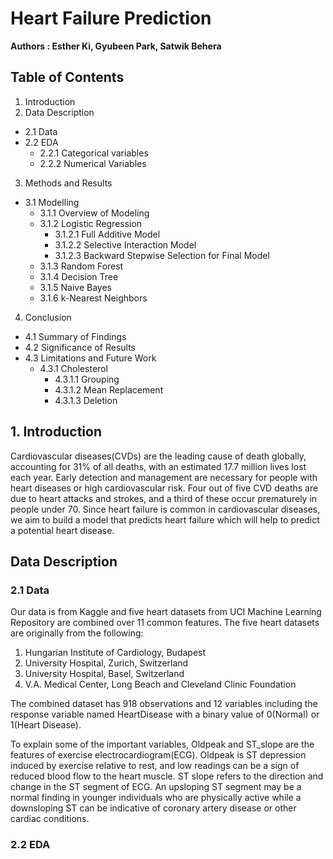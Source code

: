 # Heart Failure Prediction
**Authors : Esther Ki, Gyubeen Park, Satwik Behera**

## Table of Contents

1. Introduction
2. Data Description
  - 2.1 Data
  - 2.2 EDA
    - 2.2.1 Categorical variables
    - 2.2.2 Numerical Variables
3. Methods and Results
  - 3.1 Modelling
    - 3.1.1 Overview of Modeling
    - 3.1.2 Logistic Regression
      - 3.1.2.1 Full Additive Model
      - 3.1.2.2 Selective Interaction Model
      - 3.1.2.3 Backward Stepwise Selection for Final Model
    - 3.1.3 Random Forest
    - 3.1.4 Decision Tree
    - 3.1.5 Naive Bayes
    - 3.1.6 k-Nearest Neighbors
4. Conclusion
  - 4.1 Summary of Findings
  - 4.2 Significance of Results
  - 4.3 Limitations and Future Work
    - 4.3.1 Cholesterol
      - 4.3.1.1 Grouping
      - 4.3.1.2 Mean Replacement
      - 4.3.1.3 Deletion
## 1. Introduction
Cardiovascular diseases(CVDs)  are the leading cause of death globally, accounting for 31% of all deaths, with an estimated 17.7 million lives lost each year. Early detection and management are necessary for people with heart diseases or high cardiovascular risk. Four out of five CVD deaths are due to heart attacks and strokes, and a third of these occur prematurely in people under 70. Since heart failure is common in cardiovascular diseases, we aim to build a model that predicts heart failure which will help to predict a potential heart disease.

## Data Description
### 2.1 Data
Our data is from Kaggle and five heart datasets from UCI Machine Learning Repository are combined over 11 common features. The five heart datasets are originally from the following: 
 1. Hungarian Institute of Cardiology,  Budapest
 2. University Hospital, Zurich, Switzerland 
 3. University Hospital, Basel, Switzerland
 4. V.A. Medical Center, Long Beach and Cleveland Clinic Foundation

The combined dataset has 918 observations and 12 variables including the response variable named HeartDisease with a binary value of 0(Normal) or 1(Heart Disease). 


To explain some of the important variables, Oldpeak and ST_slope are the features of exercise electrocardiogram(ECG). Oldpeak is ST depression induced by exercise relative to rest, and low readings can be a sign of reduced blood flow to the heart muscle. ST slope refers to the direction and change in the ST segment of ECG. An upsloping ST segment may be a normal finding in younger individuals who are physically active while a downsloping ST can be indicative of coronary artery disease or other cardiac conditions.

### 2.2 EDA
